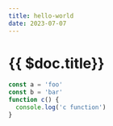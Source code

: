 ```yaml
---
title: hello-world
date: 2023-07-07
---
```


# {{ $doc.title}}

```js [file.js]{4-6,7} meta-info=val
const a = 'foo'
const b = 'bar'
function c() {
  console.log('c function')
}
```
